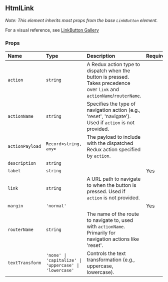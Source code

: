 ## HtmlLink

*Note: This element inherits most props from the base `LinkButton` element.*

For a visual reference, see [LinkButton Gallery](./form-elements/LinkButton.md)

### Props

| Name | Type | Description | Required | Default |
| :--- | :--- | :---------- | :-------- | :------- |
| `action` | `string` | A Redux action type to dispatch when the button is pressed. Takes precedence over `link` and `actionName`/`routerName`. | | |
| `actionName` | `string` | Specifies the type of navigation action (e.g., 'reset', 'navigate'). Used if `action` is not provided. | | `'navigate'` |
| `actionPayload` | `Record<string, any>` | The payload to include with the dispatched Redux action specified by `action`. | | `{}` |
| `description` | `string` | | | |
| `label` | `string` | | Yes | |
| `link` | `string` | A URL path to navigate to when the button is pressed. Used if `action` is not provided. | | |
| `margin` | `'normal'` | | Yes | |
| `routerName` | `string` | The name of the route to navigate to, used with `actionName`. Primarily for navigation actions like 'reset'. | | `'forgot-password'` |
| `textTransform` | `'none' \| 'capitalize' \| 'uppercase' \| 'lowercase'` | Controls the text transformation (e.g., uppercase, lowercase). | | |
